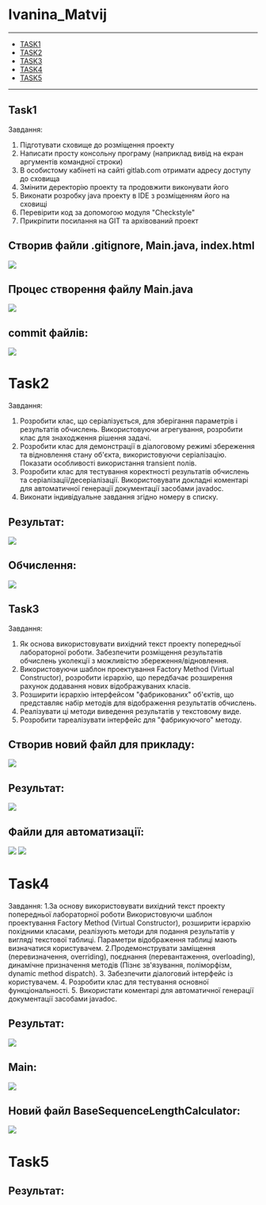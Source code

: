 # Ivanina_Matvij 
---
+ [TASK1](#Task1)
+ [TASK2](#Task2)
+ [TASK3](#Task3)
+ [TASK4](#Task4)
+ [TASK5](#Task5)
---
## Task1
Завдання: 
1. Підготувати сховище до розміщення проекту
2. Написати просту консольну програму (наприклад вивід на екран аргументів командної строки)
3. В особистому кабінеті на сайті gitlab.com отримати адресу доступу до сховища
4. Змінити деректорію проекту та продовжити виконувати його
5. Виконати розробку java проекту в IDE з розміщенням його на сховищі
6. Перевірити код за допомогою модуля "Checkstyle"
7. Прикріпити посилання на GIT та архівований проект

## Створив файли .gitignore, Main.java, index.html

<img src="https://github.com/Ivanina-Matvij/Ivanina_Matvij/blob/3d28603561a1b6a66f6ca871f21222e6e54a3be3/Image/Desktop-screenshot%20(2).png" />

## Процес створення файлу Main.java

<img src="https://github.com/Ivanina-Matvij/Ivanina_Matvij/blob/3d28603561a1b6a66f6ca871f21222e6e54a3be3/Image/Desktop-screenshot%20(3).png" />

##  commit файлів:

<img src="https://github.com/Ivanina-Matvij/Ivanina_Matvij/blob/3d28603561a1b6a66f6ca871f21222e6e54a3be3/Image/Desktop-screenshot%20(5).png" />

# Task2
Завдання:
1. Розробити клас, що серіалізується, для зберігання параметрів і результатів
обчислень.
Використовуючи агрегування, розробити клас для знаходження рішення
задачі. 
2. Розробити клас для демонстрації в діалоговому режимі збереження та
відновлення стану об'єкта, використовуючи серіалізацію. Показати особливості
використання transient полів. 
3. Розробити клас для тестування коректності результатів обчислень та
серіалізації/десеріалізації.
Використовувати докладні коментарі для автоматичної генерації
документації засобами javadoc.
4. Виконати індивідуальне завдання згідно номеру в списку.

## Результат:

<img src="https://github.com/Ivanina-Matvij/Ivanina_Matvij/blob/ed85c53382b9fd0ff6ef485b0f0e225be58310fe/Image/Task2.png" />

## Обчислення:

<img src="https://github.com/Ivanina-Matvij/Ivanina_Matvij/blob/936ae2d559f64e717c4f3bfe79d3f8da6813cf2c/Image/Task2.2.png" />

## Task3
Завдання:
1. Як основа використовувати вихідний текст проекту попередньої лабораторної роботи. Забезпечити розміщення результатів обчислень уколекції з можливістю збереження/відновлення.
2. Використовуючи шаблон проектування Factory Method (Virtual Constructor), розробити ієрархію, що передбачає розширення рахунок додавання
нових відображуваних класів.
3. Розширити ієрархію інтерфейсом "фабрикованих" об'єктів, що представляє набір методів для відображення результатів обчислень.
4. Реалізувати ці методи виведення результатів у текстовому виде.
5. Розробити тареалізувати інтерфейс для "фабрикуючого" методу.

## Створив новий файл для прикладу:

<img src="https://github.com/Ivanina-Matvij/Ivanina_Matvij/blob/882f99d04308d4afbab082e1bada07fcdc26ab86/Image/Taask3(NewObjectinFactory).png" />

## Результат:

<img src="https://github.com/Ivanina-Matvij/Ivanina_Matvij/blob/f8a1fd3daadb4d0d5565860946acf3ff80b0c1cb/Image/Result3.png" />

## Файли для автоматизації:
<img src="https://github.com/Ivanina-Matvij/Ivanina_Matvij/blob/f8a1fd3daadb4d0d5565860946acf3ff80b0c1cb/Image/Task3(FactoryMethod).png" />
<img src="https://github.com/Ivanina-Matvij/Ivanina_Matvij/blob/f8a1fd3daadb4d0d5565860946acf3ff80b0c1cb/Image/Task3(ReturnNewFact).png" />

# Task4

Завдання:
1.За основу використовувати вихідний текст проекту попередньої лабораторної роботи Використовуючи шаблон проектування Factory Method
(Virtual Constructor), розширити ієрархію похідними класами, реалізують методи для подання результатів у вигляді текстової
таблиці. Параметри відображення таблиці мають визначатися користувачем.
2.Продемонструвати заміщення (перевизначення, overriding), поєднання (перевантаження, overloading), динамічне призначення методів
(Пізнє зв'язування, поліморфізм, dynamic method dispatch).
3. Забезпечити діалоговий інтерфейс із користувачем.
4. Розробити клас для тестування основної функціональності.
5. Використати коментарі для автоматичної генерації документації засобами javadoc.

## Результат: 

<img src="https://github.com/Ivanina-Matvij/Ivanina_Matvij/blob/e755aef48856d3d6e393e380772bd042a4e78e12/Image/Task4%20Reault.png" />

## Main:

<img src="https://github.com/Ivanina-Matvij/Ivanina_Matvij/blob/e755aef48856d3d6e393e380772bd042a4e78e12/Image/Task4(Main).png" />

## Новий файл BaseSequenceLengthCalculator:

<img src="https://github.com/Ivanina-Matvij/Ivanina_Matvij/blob/e755aef48856d3d6e393e380772bd042a4e78e12/Image/Task4(BaseS).png" />

# Task5

## Результат: 


